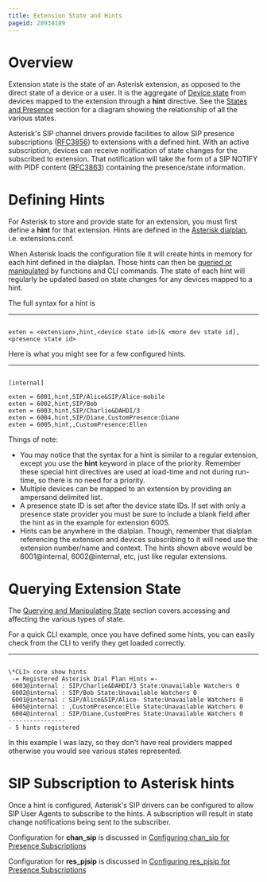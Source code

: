 ```yaml
---
title: Extension State and Hints
pageid: 28934189
---
```


Overview
========

Extension state is the state of an Asterisk extension, as opposed to the direct state of a device or a user. It is the aggregate of [Device state](/Device-State) from devices mapped to the extension through a **hint** directive. See the [States and Presence](/Fundamentals/Key-Concepts/States-and-Presence) section for a diagram showing the relationship of all the various states.

Asterisk's SIP channel drivers provide facilities to allow SIP presence subscriptions ([RFC3856](http://www.ietf.org/rfc/rfc3856.txt)) to extensions with a defined hint. With an active subscription, devices can receive notification of state changes for the subscribed to extension. That notification will take the form of a SIP NOTIFY with PIDF content ([RFC3863](http://www.ietf.org/rfc/rfc3863.txt)) containing the presence/state information.

Defining Hints
==============

For Asterisk to store and provide state for an extension, you must first define a **hint** for that extension. Hints are defined in the [Asterisk dialplan](/Configuration/Dialplan), i.e. extensions.conf.

When Asterisk loads the configuration file it will create hints in memory for each hint defined in the dialplan. Those hints can then be [queried or manipulated](/Fundamentals/Key-Concepts/States-and-Presence/Querying-and-Manipulating-State) by functions and CLI commands. The state of each hint will regularly be updated based on state changes for any devices mapped to a hint.

The full syntax for a hint is




---

  
  


```

exten = <extension>,hint,<device state id>[& <more dev state id],<presence state id>

```


Here is what you might see for a few configured hints.




---

  
  


```

[internal]

exten = 6001,hint,SIP/Alice&SIP/Alice-mobile
exten = 6002,hint,SIP/Bob
exten = 6003,hint,SIP/Charlie&DAHDI/3
exten = 6004,hint,SIP/Diane,CustomPresence:Diane
exten = 6005,hint,,CustomPresence:Ellen

```


Things of note:

* You may notice that the syntax for a hint is similar to a regular extension, except you use the **hint** keyword in place of the priority. Remember these special hint directives are used at load-time and not during run-time, so there is no need for a priority.
* Multiple devices can be mapped to an extension by providing an ampersand delimited list.
* A presence state ID is set after the device state IDs. If set with only a presence state provider you must be sure to include a blank field after the hint as in the example for extension 6005.
* Hints can be anywhere in the dialplan. Though, remember that dialplan referencing the extension and devices subscribing to it will need use the extension number/name and context. The hints shown above would be 6001@internal, 6002@internal, etc, just like regular extensions.

Querying Extension State
========================

The [Querying and Manipulating State](/Fundamentals/Key-Concepts/States-and-Presence/Querying-and-Manipulating-State) section covers accessing and affecting the various types of state.

For a quick CLI example, once you have defined some hints, you can easily check from the CLI to verify they get loaded correctly.




---

  
  


```

\*CLI> core show hints
 -= Registered Asterisk Dial Plan Hints =-
 6003@internal : SIP/Charlie&DAHDI/3 State:Unavailable Watchers 0
 6002@internal : SIP/Bob State:Unavailable Watchers 0
 6001@internal : SIP/Alice&SIP/Alice- State:Unavailable Watchers 0
 6005@internal : ,CustomPresence:Elle State:Unavailable Watchers 0
 6004@internal : SIP/Diane,CustomPres State:Unavailable Watchers 0
----------------
- 5 hints registered

```


In this example I was lazy, so they don't have real providers mapped otherwise you would see various states represented.

SIP Subscription to Asterisk hints
==================================

Once a hint is configured, Asterisk's SIP drivers can be configured to allow SIP User Agents to subscribe to the hints. A subscription will result in state change notifications being sent to the subscriber.

Configuration for **chan_sip** is discussed in [Configuring chan_sip for Presence Subscriptions](/Configuration/Channel-Drivers/SIP/Configuring-chan_sip/Configuring-chan_sip-for-Presence-Subscriptions)

Configuration for **res_pjsip** is discussed in [Configuring res_pjsip for Presence Subscriptions](/Configuration/Channel-Drivers/SIP/Configuring-res_pjsip/Configuring-res_pjsip-for-Presence-Subscriptions)

 

